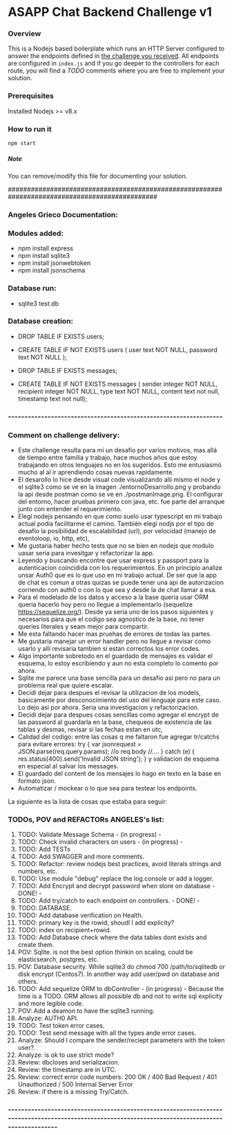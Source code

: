 # ASAPP Chat Backend Challenge v1
### Overview
This is a Nodejs based boilerplate which runs an HTTP Server configured to answer the endpoints defined in 
[the challenge you received](https://backend-challenge.asapp.engineering/).
All endpoints are configured in `index.js` and if you go deeper to the controllers
for each route, you will find a *TODO* comments where you are free to implement your solution.

### Prerequisites

Installed Nodejs >= v8.x

### How to run it

```
npm start
```

##### Note
You can remove/modify this file for documenting your solution.




###############################################################################################
### Angeles Grieco Documentation:

### Modules added:
- npm install express
- npm install sqlite3
- npm install jsonwebtoken
- npm install jsonschema

### Database run:
- sqlite3 test.db 

### Database creation:
- DROP TABLE IF EXISTS users;
- CREATE TABLE IF NOT EXISTS users (
	user text NOT NULL,
	password text NOT NULL
);

- DROP TABLE IF EXISTS messages;
- CREATE TABLE IF NOT EXISTS messages (
	sender integer NOT NULL,
  recipient integer NOT NULL,
	type text NOT NULL,
	content text not null,
	timestamp text not null);

### -----------------------------------------------------------------
### Comment on challenge delivery:
- Este challenge resulta para mi un desafio por varios motivos, mas allá de tiempo entre familia y trabajo, hace muchos años que estoy trabajando en otros
 lenguajes no en los sugeridos. Esto me entusiasmó mucho al al ir aprendiendo cosas nuevas rapidamente.
- El desarollo lo hice desde visual code visualizando alli mismo el node y el sqlite3 como se ve en la imagen ./entornoDesarrollo.png y probando la api 
desde postman como se ve en ./postmanImage.png. El configurar del entorno, hacer pruebas primero con java, etc. fue parte del arranque junto con entender el requerimiento.
- Elegí nodejs pensando en que como suelo usar typescript en mi trabajo actual podía facilitarme el camino. También elegí nodjs por el tipo de desafio 
la posibilidad de escalabilidad (url), por velocidad (manejo de eventoloop, io, http, etc),  
- Me gustaria haber hecho tests que no se bien en nodejs que modulo uasar seria para invesitgar y refactorizar la app.
- Leyendo y buscando encontre que usar express y passport para la autenticacion coincidida con los requerimientos. En un principio analize unsar Auth0 que es lo que
uso en mi trabajo actual. De ser que la app de chat es comun a otras quizas se puede tener una api de autorizacion corriendo con auth0 o con lo que sea y desde la de
chat llamar a esa.
- Para el modelado de los datos y acceso a la base queria usar ORM queria hacerlo hoy pero no llegue a implementarlo (sequelize https://sequelize.org/).
Desde ya seria uno de los pasos siguientes y necesarios para que el codigo sea agnostico de la base, no tener queries literales y seam mejor para compartir.
- Me esta faltando hacer mas pruehas de errores de todas las partes.
- Me gustaria manejar un error handler pero no llegue a revisar como usarlo y alli revisaria tambien si estan correctos los error codes.
- Algo importante sobretodo en el guardado de mensajes es validar el esquema, lo estoy escribiendo y aun no esta completo lo comento por ahora.
- Sqlite me parece una base sencilla para un desafio asi pero no para un problema real que quiere escalar.
- Decidi dejar para despues el revisar la utilizacion de los models, basicamente por desconocimiento del uso del lenguaje para este caso. Lo dejo asi por ahora. 
Seria una investigacion y refactorizacion.
- Decidi dejar para despues cosas sencillas como agregar el encrypt de las password al guardarla en la base, chequeos de existencia de las tablas y desmas, revisar si las fechas estan en utc, 
- Calidad del codigo: entre las cosas q me faltaron fue agregar tr/catchs para evitare errores:
    try {
        var jsonrequest = JSON.parse(req.query.params); //o req.body
        //....
      } catch (e) {
        res.status(400).send('Invalid JSON string');
      }
  y validacion de esquema en especial al salvar los messages.
- El guardado del content de los mensajes lo hago en texto en la base en formato json.
- Automatizar / mockear o lo que sea para testear los endpoints.

La siguiente es la lista de cosas que estaba para seguir:
### TODOs, POV and REFACTORs ANGELES's list:
  1. TODO: Validate Message Schema  - (in progress) -
  1. TODO: Check invalid characters on users - (in progress) -
  1. TODO: Add TESTs
  1. TODO: Add SWAGGER and more comments.
  1. TODO: Refactor: review nodejs best practices, avoid literals strings and numbers, etc. 
  1. TODO: Use module "debug" replace the log.console or add a logger.
  1. TODO: Add Encrypt and decrypt password when store on database - DONE! -
  1. TODO: Add try/catch to each endpoint on controllers. - DONE! -
  1. TODO: DATABASE.
  1. TODO: Add database verification on Health.
  2.   TODO: primary key is the rowid, shoudl I add explicity?
  1.   TODO: index on recipient+rowid. 
  1.   TODO: Add Database check where the data tables dont exists and create them.
  1.   POV: Sqlite. is not the best option thinkin on scaling, could be elasticsearch, postgres, etc.
  1.   POV: Database security. While sqlite3 do chmod 700 /path/to/sqlitedb or disk encrypt (Centos7). In another way add user/pwd on database and others.
  1.   TODO: Add sequelize ORM to dbController - (in progress) -
        Because the time is a TODO. ORM allows all possible db and not to write sql explicity and more legible code.
  1.   POV: Add a deamon to have the sqlite3 running.
  1. Analyze: AUTH0 API.
  1. TODO: Test token error cases.
  1. TODO: Test send message with all the types ande error cases.
  1. Analyze: Should I compare the sender/reciept parameters with the token user?.
  1. Analyze: is ok to use strict mode?
  1. Review: dbcloses and serializacion.
  1. Review: the timestamp are in UTC.
  1. Review: correct error code numbers: 200	OK / 400 Bad Request / 401 Unauthorized / 500	Internal Server Error
  1. Review: if there is a missing Try/Catch.
  ### -------------------------------------------------------------------------------------------------------------------------------------------------
